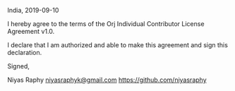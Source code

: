 India, 2019-09-10

I hereby agree to the terms of the Orj Individual Contributor License
Agreement v1.0.

I declare that I am authorized and able to make this agreement and sign this
declaration.

Signed,

Niyas Raphy niyasraphyk@gmail.com https://github.com/niyasraphy

